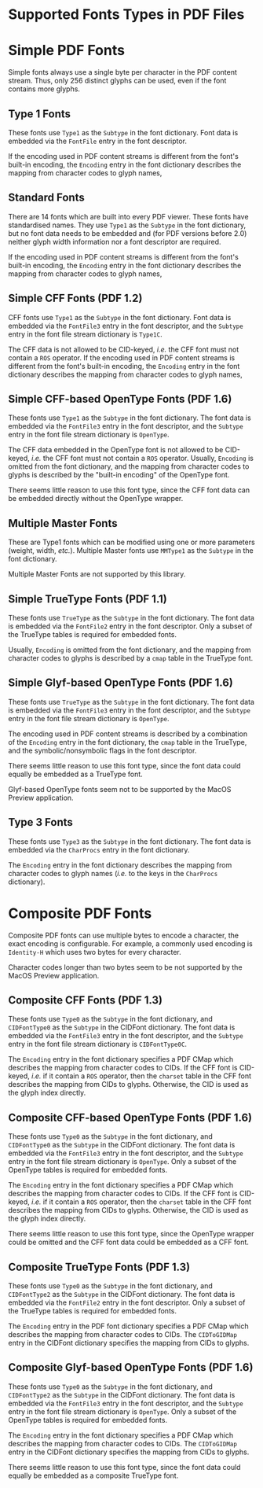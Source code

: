 Supported Fonts Types in PDF Files
==================================

# Simple PDF Fonts

Simple fonts always use a single byte per character in the PDF content stream.
Thus, only 256 distinct glyphs can be used, even if the font contains more
glyphs.


## Type 1 Fonts

These fonts use `Type1` as the `Subtype` in the font dictionary.
Font data is embedded via the `FontFile` entry in the font descriptor.

If the encoding used in PDF content streams is different from the font's
built-in encoding, the `Encoding` entry in the font dictionary describes the
mapping from character codes to glyph names,

## Standard Fonts

There are 14 fonts which are built into every PDF viewer.  These fonts
have standardised names.  They use `Type1` as the `Subtype` in the font dictionary,
but no font data needs to be embedded and (for PDF versions before 2.0)
neither glyph width information nor a font descriptor are required.

If the encoding used in PDF content streams is different from the font's
built-in encoding, the `Encoding` entry in the font dictionary describes the
mapping from character codes to glyph names,

## Simple CFF Fonts (PDF 1.2)

CFF fonts use `Type1` as the `Subtype` in the font dictionary.
Font data is embedded via the `FontFile3` entry in the font descriptor,
and the `Subtype` entry in the font file stream dictionary is `Type1C`.

The CFF data is not allowed to be CID-keyed, *i.e.* the CFF font must not
contain a `ROS` operator.  If the encoding used in PDF content streams is
different from the font's built-in encoding, the `Encoding` entry in the font
dictionary describes the mapping from character codes to glyph names,

## Simple CFF-based OpenType Fonts (PDF 1.6)

These fonts use `Type1` as the `Subtype` in the font dictionary.
The font data is embedded via the `FontFile3` entry in the font descriptor,
and the `Subtype` entry in the font file stream dictionary is `OpenType`.

The CFF data embedded in the OpenType font is not allowed to be CID-keyed,
*i.e.* the CFF font must not contain a `ROS` operator.  Usually, `Encoding` is
omitted from the font dictionary, and the mapping from character codes to
glyphs is described by the "built-in encoding" of the OpenType font.

There seems little reason to use this font type, since the CFF font data
can be embedded directly without the OpenType wrapper.

## Multiple Master Fonts

These are Type1 fonts which can be modified using one or more parameters
(weight, width, *etc.*).  Multiple Master fonts use `MMType1` as the
`Subtype` in the font dictionary.

Multiple Master Fonts are not supported by this library.

## Simple TrueType Fonts (PDF 1.1)

These fonts use `TrueType` as the `Subtype` in the font dictionary.
The font data is embedded via the `FontFile2` entry in the font descriptor.
Only a subset of the TrueType tables is required for embedded fonts.

Usually, `Encoding` is omitted from the font dictionary, and the mapping from
character codes to glyphs is described by a `cmap` table in the TrueType font.

## Simple Glyf-based OpenType Fonts (PDF 1.6)

These fonts use `TrueType` as the `Subtype` in the font dictionary.
The font data is embedded via the `FontFile3` entry in the font descriptor,
and the `Subtype` entry in the font file stream dictionary is `OpenType`.

The encoding used in PDF content streams is described by a combination of
the `Encoding` entry in the font dictionary, the `cmap` table in the TrueType,
and the symbolic/nonsymbolic flags in the font descriptor.

There seems little reason to use this font type, since the font data
could equally be embedded as a TrueType font.

Glyf-based OpenType fonts seem not to be supported by the MacOS Preview
application.

## Type 3 Fonts

These fonts use `Type3` as the `Subtype` in the font dictionary.
The font data is embedded via the `CharProcs` entry in the font dictionary.

The `Encoding` entry in the font dictionary describes the mapping from
character codes to glyph names (*i.e.* to the keys in the `CharProcs`
dictionary).



# Composite PDF Fonts

Composite PDF fonts can use multiple bytes to encode a character, the exact
encoding is configurable.  For example, a commonly used encoding is
`Identity-H` which uses two bytes for every character.

Character codes longer than two bytes seem to be not supported by the MacOS
Preview application.


## Composite CFF Fonts (PDF 1.3)

These fonts use `Type0` as the `Subtype` in the font dictionary,
and `CIDFontType0` as the `Subtype` in the CIDFont dictionary.
The font data is embedded via the `FontFile3` entry in the font descriptor,
and the `Subtype` entry in the font file stream dictionary is `CIDFontType0C`.

The `Encoding` entry in the font dictionary specifies a PDF CMap which
describes the mapping from character codes to CIDs.
If the CFF font is CID-keyed, *i.e.* if it contain a `ROS` operator,
then the `charset` table in the CFF font describes the mapping from CIDs to
glyphs.  Otherwise, the CID is used as the glyph index directly.

## Composite CFF-based OpenType Fonts (PDF 1.6)

These fonts use `Type0` as the `Subtype` in the font dictionary,
and `CIDFontType0` as the `Subtype` in the CIDFont dictionary.
The font data is embedded via the `FontFile3` entry in the font descriptor,
and the `Subtype` entry in the font file stream dictionary is `OpenType`.
Only a subset of the OpenType tables is required for embedded fonts.

The `Encoding` entry in the font dictionary specifies a PDF CMap which
describes the mapping from character codes to CIDs.
If the CFF font is CID-keyed, *i.e.* if it contain a `ROS` operator,
then the `charset` table in the CFF font describes the mapping from CIDs to
glyphs.  Otherwise, the CID is used as the glyph index directly.

There seems little reason to use this font type, since the OpenType wrapper
could be omitted and the CFF font data could be embedded as a CFF font.

## Composite TrueType Fonts (PDF 1.3)

These fonts use `Type0` as the `Subtype` in the font dictionary,
and `CIDFontType2` as the `Subtype` in the CIDFont dictionary.
The font data is embedded via the `FontFile2` entry in the font descriptor.
Only a subset of the TrueType tables is required for embedded fonts.

The `Encoding` entry in the PDF font dictionary specifies a PDF CMap which
describes the mapping from character codes to CIDs.  The `CIDToGIDMap`
entry in the CIDFont dictionary specifies the mapping from CIDs to glyphs.

## Composite Glyf-based OpenType Fonts (PDF 1.6)

These fonts use `Type0` as the `Subtype` in the font dictionary,
and `CIDFontType2` as the `Subtype` in the CIDFont dictionary.
The font data is embedded via the `FontFile3` entry in the font descriptor,
and the `Subtype` entry in the font file stream dictionary is `OpenType`.
Only a subset of the OpenType tables is required for embedded fonts.

The `Encoding` entry in the font dictionary specifies a PDF CMap which
describes the mapping from character codes to CIDs.  The `CIDToGIDMap`
entry in the CIDFont dictionary specifies the mapping from CIDs to glyphs.

There seems little reason to use this font type, since the font data
could equally be embedded as a composite TrueType font.
